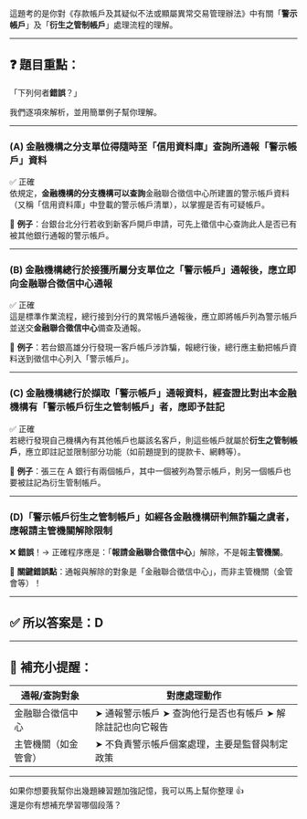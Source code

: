 這題考的是你對《存款帳戶及其疑似不法或顯屬異常交易管理辦法》中有關「**警示帳戶**」及「**衍生之管制帳戶**」處理流程的理解。

---

## ❓ 題目重點：
「下列何者**錯誤**？」

我們逐項來解析，並用簡單例子幫你理解。

---

### (A) 金融機構之分支單位得隨時至「信用資料庫」查詢所通報「警示帳戶」資料  
✅ 正確  
依規定，**金融機構的分支機構可以查詢**金融聯合徵信中心所建置的警示帳戶資料（又稱「信用資料庫」中登載的警示帳戶清單），以掌握是否有可疑帳戶。

📌 **例子**：台銀台北分行若收到新客戶開戶申請，可先上徵信中心查詢此人是否已有被其他銀行通報的警示帳戶。

---

### (B) 金融機構總行於接獲所屬分支單位之「警示帳戶」通報後，應立即向金融聯合徵信中心通報  
✅ 正確  
這是標準作業流程，總行接到分行的異常帳戶通報後，應立即將帳戶列為警示帳戶並送交**金融聯合徵信中心**備查及通報。

📌 **例子**：若台銀高雄分行發現一客戶帳戶涉詐騙，報總行後，總行應主動把帳戶資料送到徵信中心列入「警示帳戶」。

---

### (C) 金融機構總行於擷取「警示帳戶」通報資料，經查證比對出本金融機構有「警示帳戶衍生之管制帳戶」者，應即予註記  
✅ 正確  
若總行發現自己機構內有其他帳戶也屬該名客戶，則這些帳戶就屬於**衍生之管制帳戶**，應立即註記並限制部分功能（如前題提到的提款卡、網轉等）。

📌 **例子**：張三在 A 銀行有兩個帳戶，其中一個被列為警示帳戶，則另一個帳戶也要被註記為衍生管制帳戶。

---

### (D)「警示帳戶衍生之管制帳戶」如經各金融機構研判無詐騙之虞者，應報請主管機關解除限制  
❌ **錯誤**！→ 正確程序應是：「**報請金融聯合徵信中心**」解除，不是報**主管機關**。

📌 **關鍵錯誤點**：通報與解除的對象是「金融聯合徵信中心」，而非主管機關（金管會等）！

---

## ✅ 所以答案是：**D**

---

## 🧠 補充小提醒：

| 通報/查詢對象        | 對應處理動作                                  |
|---------------------|--------------------------------------------|
| 金融聯合徵信中心       | ➤ 通報警示帳戶 ➤ 查詢他行是否也有帳戶 ➤ 解除註記也向它報告 |
| 主管機關（如金管會）    | ➤ 不負責警示帳戶個案處理，主要是監督與制定政策           |

---

如果你想要我幫你出幾題練習題加強記憶，我可以馬上幫你整理 👍  
還是你有想補充學習哪個段落？
